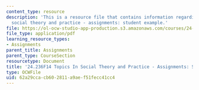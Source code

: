 ```yaml
---
content_type: resource
description: 'This is a resource file that contains information regarding topics In
  social theory and practice - assignments: student example.'
file: https://ol-ocw-studio-app-production.s3.amazonaws.com/courses/24-236-topics-in-social-theory-and-practice-race-and-racism-fall-2014/62a29ccacb602811a9aef51fecc41cc4_MIT24_236F14_FinalPaper.pdf
file_type: application/pdf
learning_resource_types:
- Assignments
parent_title: Assignments
parent_type: CourseSection
resourcetype: Document
title: '24.236F14 Topics In Social Theory and Practice - Assignments: Student Example'
type: OCWFile
uid: 62a29cca-cb60-2811-a9ae-f51fecc41cc4
---
```

